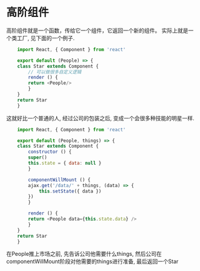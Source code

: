 # 高阶组件

高阶组件就是一个函数，传给它一个组件，它返回一个新的组件。 实际上就是一个类工厂, 见下面的一个例子.

```js
    import React, { Component } from 'react'

    export default (People) => {
    class Star extends Component {
        // 可以做很多自定义逻辑
        render () {
        return <People/>
        }
    }
    return Star
    }
```

这就好比一个普通的人, 经过公司的包装之后, 变成一个会很多种技能的明星一样.
```js
    import React, { Component } from 'react'

    export default (People, things) => {
    class Star extends Component {
        constructor () {
        super()
        this.state = { data: null }
        }

        componentWillMount () {
        ajax.get('/data/' + things, (data) => {
            this.setState({ data })
        })
        }

        render () {
        return <People data={this.state.data} />
        }
    }
    return Star
    }
```
在People推上市场之前, 先告诉公司他需要什么things, 然后公司在componentWillMount阶段对他需要的things进行准备, 最后返回一个Star

